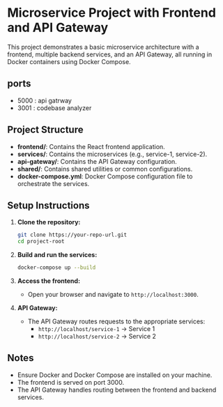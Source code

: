 # Microservice Project with Frontend and API Gateway

This project demonstrates a basic microservice architecture with a frontend, multiple backend services, and an API Gateway, all running in Docker containers using Docker Compose.

## ports

- 5000 : api gatrway
- 3001 : codebase analyzer

## Project Structure

- **frontend/**: Contains the React frontend application.
- **services/**: Contains the microservices (e.g., service-1, service-2).
- **api-gateway/**: Contains the API Gateway configuration.
- **shared/**: Contains shared utilities or common configurations.
- **docker-compose.yml**: Docker Compose configuration file to orchestrate the services.

## Setup Instructions

1. **Clone the repository:**

   ```bash
   git clone https://your-repo-url.git
   cd project-root
   ```

2. **Build and run the services:**

   ```bash
   docker-compose up --build
   ```

3. **Access the frontend:**
   - Open your browser and navigate to `http://localhost:3000`.

4. **API Gateway:**
   - The API Gateway routes requests to the appropriate services:
     - `http://localhost/service-1` -> Service 1
     - `http://localhost/service-2` -> Service 2

## Notes

- Ensure Docker and Docker Compose are installed on your machine.
- The frontend is served on port 3000.
- The API Gateway handles routing between the frontend and backend services.
